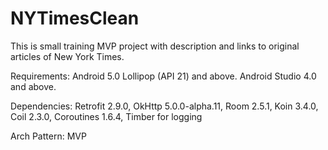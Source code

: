 # NYTimesClean

This is small training MVP project with description and links to original articles of New York Times.

Requirements:
Android 5.0 Lollipop (API 21) and above.
Android Studio 4.0 and above.

Dependencies:
Retrofit 2.9.0, 
OkHttp 5.0.0-alpha.11, 
Room 2.5.1, 
Koin 3.4.0, 
Coil 2.3.0, 
Coroutines 1.6.4, 
Timber for logging

Arch Pattern: MVP
